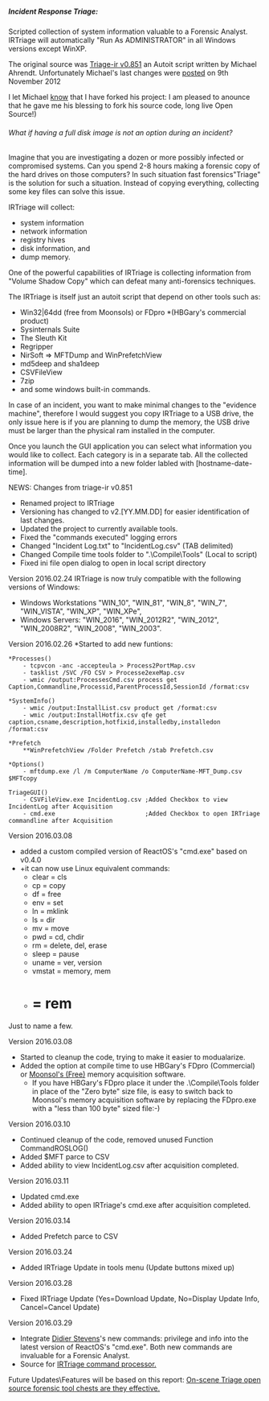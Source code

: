 ##### Incident Response Triage:
Scripted collection of system information valuable to a Forensic Analyst. 
IRTriage will automatically "Run As ADMINISTRATOR" in all Windows versions except WinXP.

The original source was [Triage-ir v0.851](https://code.google.com/p/triage-ir/) an Autoit script written by Michael Ahrendt.
Unfortunately Michael's last changes were [posted](http://mikeahrendt.blogspot.ca/2012/01/automated-triage-utility.html) on 9th November 2012

I let Michael [know](http://mikeahrendt.blogspot.com/2012/01/automated-triage-utility.html?showComment=1455628200788#c6111030418808145121) that I have forked his project:
I am pleased to anounce that he gave me his blessing to fork his source code, long live Open Source!)

###### What if having a full disk image is not an option during an incident?
Imagine that you are investigating a dozen or more possibly infected or compromised systems.
Can you spend 2-8 hours making a forensic copy of the hard drives on those computers?
In such situation fast forensics\"Triage" is the solution for such a situation.
Instead of copying everything, collecting some key files can solve this issue.

IRTriage will collect:
- system information
- network information
- registry hives
- disk information, and
- dump memory.

One of the powerful capabilities of IRTriage is collecting information from "Volume Shadow Copy" which can defeat many anti-forensics techniques.

The IRTriage is itself just an autoit script that depend on other tools such as:
- Win32|64dd (free from Moonsols) or FDpro *(HBGary's commercial product)
- Sysinternals Suite
- The Sleuth Kit
- Regripper
- NirSoft => MFTDump and WinPrefetchView
- md5deep and sha1deep
- CSVFileView
- 7zip
- and some windows built-in commands.

In case of an incident, you want to make minimal changes to the "evidence machine", therefore I would suggest you copy IRTriage to a USB drive, the only issue here is if you are planning to dump the memory, the USB drive must be larger than the physical ram installed in the computer.

Once you launch the GUI application you can select what information you would like to collect.
Each category is in a separate tab.
All the collected information will be dumped into a new folder labled with [hostname-date-time].

NEWS:
Changes from triage-ir v0.851
   - Renamed project to IRTriage
   - Versioning has changed to v2.[YY.MM.DD] for easier identification of last changes.
   - Updated the project to currently available tools.
   - Fixed the "commands executed" logging errors
   - Changed "Incident Log.txt" to "IncidentLog.csv" (TAB delimited)
   - Changed Compile time tools folder to ".\Compile\Tools\" (Local to script)
   - Fixed ini file open dialog to open in local script directory

Version 2016.02.24 IRTriage is now truly compatible with the following versions of Windows:
   - Windows Workstations "WIN_10", "WIN_81", "WIN_8", "WIN_7", "WIN_VISTA", "WIN_XP", "WIN_XPe",
   - Windows Servers: "WIN_2016", "WIN_2012R2", "WIN_2012", "WIN_2008R2", "WIN_2008", "WIN_2003".

Version 2016.02.26
   *Started to add new funtions:

	*Processes()
		- tcpvcon -anc -accepteula > Process2PortMap.csv
		- tasklist /SVC /FO CSV > Processe2exeMap.csv
		- wmic /output:ProcessesCmd.csv process get Caption,Commandline,Processid,ParentProcessId,SessionId /format:csv

	*SystemInfo()
		- wmic /output:InstallList.csv product get /format:csv
		- wmic /output:InstallHotfix.csv qfe get caption,csname,description,hotfixid,installedby,installedon /format:csv
		
	*Prefetch
		**WinPrefetchView /Folder Prefetch /stab Prefetch.csv 
		
	*Options()
		- mftdump.exe /l /m ComputerName /o ComputerName-MFT_Dump.csv $MFTcopy
		
	TriageGUI()
		- CSVFileView.exe IncidentLog.csv ;Added Checkbox to view IncidentLog after Acquisition
		- cmd.exe                         ;Added Checkbox to open IRTriage commandline after Acquisition
		
Version 2016.03.08
   - added a custom compiled version of ReactOS's "cmd.exe" based on v0.4.0
   - +it can now use Linux equivalent commands:
     - clear = cls
     - cp = copy
     - df = free
     - env = set
     - ln = mklink
     - ls = dir
     - mv = move
     - pwd = cd, chdir
     - rm = delete, del, erase
     - sleep = pause
     - uname = ver, version
     - vmstat = memory, mem
     - # = rem

Just to name a few.

Version 2016.03.08
   - Started to cleanup the code, trying to make it easier to modualarize.
   - Added the option at compile time to use HBGary's FDpro (Commercial) or [Moonsol's (Free)](http://www.moonsols.com/downloads/1) memory acquisition software.
     - If you have HBGary's FDpro place it under the .\Compile\Tools folder in place of the "Zero byte" size file, is easy to switch back to Moonsol's memory acquisition software by replacing the FDpro.exe with a "less than 100 byte" sized file:-)

Version 2016.03.10
   - Continued cleanup of the code, removed unused Function CommandROSLOG()
   - Added $MFT parce to CSV
   - Added ability to view IncidentLog.csv after acquisition completed.

Version 2016.03.11
   - Updated cmd.exe
   - Added ability to open IRTriage's cmd.exe after acquisition completed.
    
Version 2016.03.14
   - Added Prefetch parce to CSV
   
Version 2016.03.24
   - Added IRTriage Update in tools menu (Update buttons mixed up)
   
Version 2016.03.28
   - Fixed IRTriage Update (Yes=Download Update, No=Display Update Info, Cancel=Cancel Update)
  
Version 2016.03.29
   - Integrate [Didier Stevens](http://blog.didierstevens.com/2015/12/13/windows-backup-privilege-cmd-exe/)'s new commands: privilege and info into the latest version of ReactOS's "cmd.exe".
     Both new commands are invaluable for a Forensic Analyst.
   - Source for [IRTriage command processor.](https://github.com/AJMartel/IRTriageCMD)

Future Updates\Features will be based on this report: [On-scene Triage open source forensic tool chests are they effective.](http://www.researchgate.net/profile/Stavros_Shiaeles/publication/236681282_On-scene_Triage_open_source_forensic_tool_chests_Are_they_effective/links/00b4953ac91d0d0086000000.pdf?inViewer=true&pdfJsDownload=true&disableCoverPage=true&origin=publication_detail)
